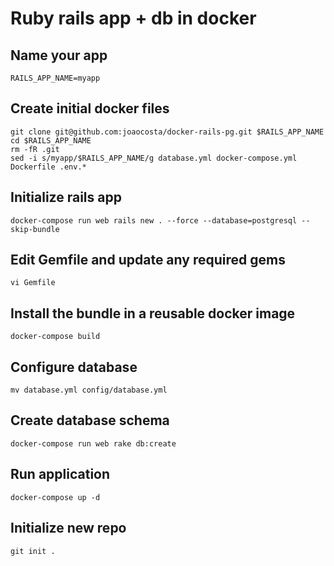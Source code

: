# Ruby rails app + db in docker

## Name your app
    RAILS_APP_NAME=myapp

## Create initial docker files 
    git clone git@github.com:joaocosta/docker-rails-pg.git $RAILS_APP_NAME
    cd $RAILS_APP_NAME
    rm -fR .git
    sed -i s/myapp/$RAILS_APP_NAME/g database.yml docker-compose.yml Dockerfile .env.*

## Initialize rails app
    docker-compose run web rails new . --force --database=postgresql --skip-bundle

## Edit Gemfile and update any required gems
    vi Gemfile

## Install the bundle in a reusable docker image
    docker-compose build

## Configure database
    mv database.yml config/database.yml

## Create database schema
    docker-compose run web rake db:create

## Run application
    docker-compose up -d

## Initialize new repo
    git init .
